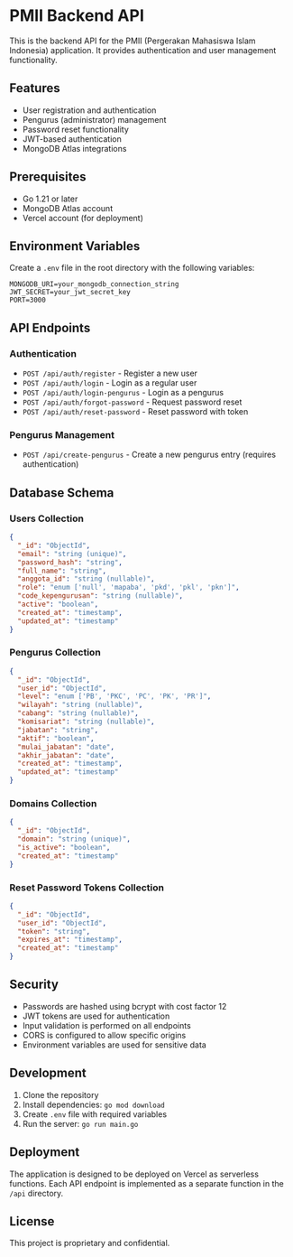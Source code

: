 # PMII Backend API

This is the backend API for the PMII (Pergerakan Mahasiswa Islam Indonesia) application. It provides authentication and user management functionality.

## Features

- User registration and authentication
- Pengurus (administrator) management
- Password reset functionality
- JWT-based authentication
- MongoDB Atlas integrations

## Prerequisites

- Go 1.21 or later
- MongoDB Atlas account
- Vercel account (for deployment)

## Environment Variables

Create a `.env` file in the root directory with the following variables:

```
MONGODB_URI=your_mongodb_connection_string
JWT_SECRET=your_jwt_secret_key
PORT=3000
```

## API Endpoints

### Authentication

- `POST /api/auth/register` - Register a new user
- `POST /api/auth/login` - Login as a regular user
- `POST /api/auth/login-pengurus` - Login as a pengurus
- `POST /api/auth/forgot-password` - Request password reset
- `POST /api/auth/reset-password` - Reset password with token

### Pengurus Management

- `POST /api/create-pengurus` - Create a new pengurus entry (requires authentication)

## Database Schema

### Users Collection

```json
{
  "_id": "ObjectId",
  "email": "string (unique)",
  "password_hash": "string",
  "full_name": "string",
  "anggota_id": "string (nullable)",
  "role": "enum ['null', 'mapaba', 'pkd', 'pkl', 'pkn']",
  "code_kepengurusan": "string (nullable)",
  "active": "boolean",
  "created_at": "timestamp",
  "updated_at": "timestamp"
}
```

### Pengurus Collection

```json
{
  "_id": "ObjectId",
  "user_id": "ObjectId",
  "level": "enum ['PB', 'PKC', 'PC', 'PK', 'PR']",
  "wilayah": "string (nullable)",
  "cabang": "string (nullable)",
  "komisariat": "string (nullable)",
  "jabatan": "string",
  "aktif": "boolean",
  "mulai_jabatan": "date",
  "akhir_jabatan": "date",
  "created_at": "timestamp",
  "updated_at": "timestamp"
}
```

### Domains Collection

```json
{
  "_id": "ObjectId",
  "domain": "string (unique)",
  "is_active": "boolean",
  "created_at": "timestamp"
}
```

### Reset Password Tokens Collection

```json
{
  "_id": "ObjectId",
  "user_id": "ObjectId",
  "token": "string",
  "expires_at": "timestamp",
  "created_at": "timestamp"
}
```

## Security

- Passwords are hashed using bcrypt with cost factor 12
- JWT tokens are used for authentication
- Input validation is performed on all endpoints
- CORS is configured to allow specific origins
- Environment variables are used for sensitive data

## Development

1. Clone the repository
2. Install dependencies: `go mod download`
3. Create `.env` file with required variables
4. Run the server: `go run main.go`

## Deployment

The application is designed to be deployed on Vercel as serverless functions. Each API endpoint is implemented as a separate function in the `/api` directory.

## License

This project is proprietary and confidential. 